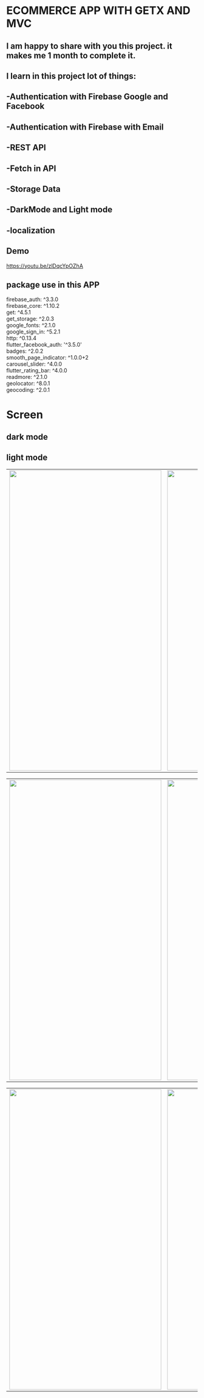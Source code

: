 
# ECOMMERCE APP WITH GETX AND MVC 

## I am happy to share with you this project. it makes me 1 month to complete it.
## I learn in this project lot of things:
## -Authentication with Firebase Google and Facebook
## -Authentication with Firebase with Email
## -REST API
## -Fetch in API
## -Storage Data
## -DarkMode and Light mode
## -localization


## Demo

https://youtu.be/zlDqcYpOZhA

## package use in this APP
firebase_auth: ^3.3.0\
firebase_core: ^1.10.2\
get: ^4.5.1\
get_storage: ^2.0.3\
google_fonts: ^2.1.0\
google_sign_in: ^5.2.1\
http: ^0.13.4\
flutter_facebook_auth: '^3.5.0'\
badges: ^2.0.2\
smooth_page_indicator: ^1.0.0+2\
carousel_slider: ^4.0.0\
flutter_rating_bar: ^4.0.0\
readmore: ^2.1.0\
geolocator: ^8.0.1\
geocoding: ^2.0.1
# Screen
## dark mode 
## light mode 
<table>
        <tr>
            <td><img src="https://user-images.githubusercontent.com/95164900/148401564-0d324253-ec85-4ef4-b2e5-75df084cecca.png" width="400" height="790"></td>
            <td><img src="https://user-images.githubusercontent.com/95164900/148401691-e91664cb-3c94-4c54-abf6-605f79a6756d.png" width="400" height="790"></td>
        </tr>
</table>
<table>
        <tr>
            <td><img src="https://user-images.githubusercontent.com/95164900/148401835-0c1220e5-c6c0-4cca-99c7-d037e336548b.png" width="400" height="790"></td>
            <td><img src="https://user-images.githubusercontent.com/95164900/148401824-49ad4720-3401-4895-b29c-e118155b3adf.png" width="400" height="790"></td>
        </tr>
</table>
<table>
        <tr>
            <td><img src="https://user-images.githubusercontent.com/95164900/148401816-494cc3af-fc8c-48d6-950d-d0688b289061.png" width="400" height="790"></td>
            <td><img src="https://user-images.githubusercontent.com/95164900/148401830-2a15c37f-79fa-4b3f-9829-eb012f982ace.png" width="400" height="790"></td>
        </tr>
</table>
